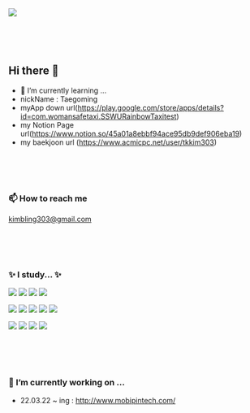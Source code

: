 <img src="https://capsule-render.vercel.app/api?type=wave&color=A566FF&height=300&section=header&text=Taegoming's%20Git&fontSize=75&fontColor=E8D9FF" />

<br/><br/><br/>

## Hi there 👋
- 🌱 I’m currently learning ...
- nickName : Taegoming
- myApp down url(https://play.google.com/store/apps/details?id=com.womansafetaxi.SSWURainbowTaxitest)
- my Notion Page url(https://www.notion.so/45a01a8ebbf94ace95db9def906eba19)
- my baekjoon url (https://www.acmicpc.net/user/tkkim303)
<br/><br/><br/><br/><br/> 
### 📫 How to reach me
kimbling303@gmail.com
<br/><br/><br/><br/><br/>

 ### ✨ I study... ✨
<img
  src="https://img.shields.io/badge/HTML5-E34F26?style=flat-square&logo=HTML5&logoColor=white"
/>
<img src="https://img.shields.io/badge/Kotlin-7F52FF?style=flat-square&logo=Kotlin&logoColor=white"/>
<img src="https://img.shields.io/badge/C++-00599C?style=flat-square&logo=C%2B%2B&logoColor=white"/>
<img src="https://img.shields.io/badge/Visual-Studio-5C2D91?style=flat-square&logo=Visual-Studio&logoColor=white"/>

<img src="https://img.shields.io/badge/Unity-222324?style=flat-square&logo=Unity&logoColor=white"/>  <img src="https://img.shields.io/badge/Java-007396?style=flat-square&logo=Java&logoColor=white"/>  <img src="https://img.shields.io/badge/MySQL-4479A1?style=flat-square&logo=MySQL&logoColor=white"/>  <img src="https://img.shields.io/badge/GitLab-FC6D26?style=flat-square&logo=Python&logoColor=white"/>  <img src="https://img.shields.io/badge/Git-F05032?style=flat-square&logo=Git&logoColor=white"/>

<img src="https://img.shields.io/badge/Android-3DDC84?style=flat-square&logo=Android&logoColor=white"/>  <img src="https://img.shields.io/badge/AndroidStudio-40D1F5?style=flat-square&logo=AndroidStudio&logoColor=white"/>  <img src="https://img.shields.io/badge/CSharp-239120?style=flat-square&logo=CSharp&logoColor=white"/>  <img src="https://img.shields.io/badge/Python-3776AB?style=flat-square&logo=GitLab&logoColor=white"/>
<br/><br/><br/><br/><br/>
### 🔭 I’m currently working on ...
- 22.03.22 ~ ing : http://www.mobipintech.com/

<!--
**TaeKyeong-coder/TaeKyeong-coder** is a ✨ _special_ ✨ repository because its `README.md` (this file) appears on your GitHub profile.

Here are some ideas to get you started:

- 🔭 I’m currently working on ...
- 🌱 I’m currently learning ...
- 👯 I’m looking to collaborate on ...
- 🤔 I’m looking for help with ...
- 💬 Ask me about ...
- 📫 How to reach me: ...
- 😄 Pronouns: ...
- ⚡ Fun fact: ...
-->
